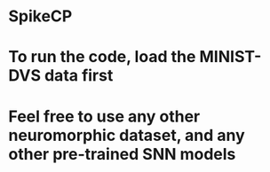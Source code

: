 # SpikeCP
# To run the code, load the MINIST-DVS data first
# Feel free to use any other neuromorphic dataset, and any other pre-trained SNN models
